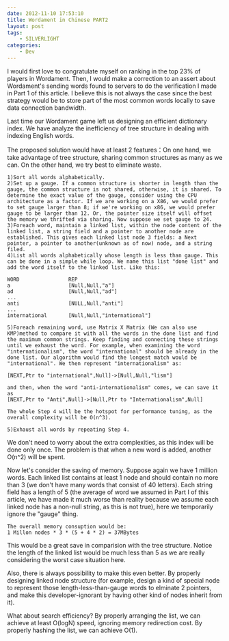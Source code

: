 ```yaml
---
date: 2012-11-10 17:53:10
title: Wordament in Chinese PART2
layout: post
tags:
    - SILVERLIGHT
categories:
    - Dev
---
```

I would first love to congratulate myself on ranking in the top 23% of players in Wordament. Then, I would make a correction to an assert about Wordament's sending words found to servers to do the verification I made in Part 1 of this article. I believe this is not always the case since the best strategy would be to store part of the most common words locally to save data connection bandwidth.

Last time our Wordament game left us designing an efficient dictionary index. We have analyze the inefficiency of tree structure in dealing with indexing English words.

The proposed solution would have at least 2 features：On one hand, we take advantage of tree structure, sharing common structures as many as we can. On the other hand, we try best to eliminate waste.

	1)Sort all words alphabetically.
	2)Set up a gauge. If a common structure is shorter in length than the gauge, the common structure is not shared, otherwise, it is shared. To determine the exact value of the gauge, consider using the CPU architecture as a factor. If we are working on a X86, we would prefer to set gauge larger than 8; if we're working on x86, we would prefer gauge to be larger than 12. Or, the pointer size itself will offset the memory we thrifted via sharing. Now suppose we set gauge to 24.
	3)Foreach word, maintain a linked list, within the node content of the linked list, a string field and a pointer to another node are established. This gives each linked list node 3 fields: a Next pointer, a pointer to another(unknown as of now) node, and a string filed.
	4)List all words alphabetically whose length is less than gauge. This can be done in a simple while loop. We name this list "done list" and add the word itself to the linked list. Like this:

	WORD 				REP
	a					[Null,Null,"a"]
	ad					[Null,Null,"ad"]
	...
	anti				[NULL,Null,"anti"]
	...
	international		[Null,Null,"international"]

	5)Foreach remaining word, use Matrix X Matrix (We can also use KMP)method to compare it with all the words in the done list and find the maximum common strings. Keep finding and connecting these strings until we exhaust the word. For example, when examining the word "internationalism", the word "international" should be already in the done list. Our algorithm would find the longest match would be "international". We then represent "internationalism" as:

	[NEXT,Ptr to "international",Null]->[Null,Null,"lism"]

	and then, when the word "anti-internationalism" comes, we can save it as
	[NEXT,Ptr to "Anti",Null]->[Null,Ptr to "Internationalism",Null]

	The whole Step 4 will be the hotspot for performance tuning, as the overall complexity will be O(n^3).

	5)Exhaust all words by repeating Step 4.

We don't need to worry about the extra complexities, as this index will be done only once. The problem is that when a new word is added, another O(n^2) will be spent.

Now let's consider the saving of memory. Suppose again we have 1 million words. Each linked list contains at least 1 node and should contain no more than 3 (we don't have many words that consist of 40 letters). Each string field has a length of 5 (the average of word we assumed in Part I of this article, we have made it much worse than reality because we assume each linked node has a non-null string, as this is not true), here we temporarily ignore the "gauge" thing.

	The overall memory consuption would be:
	1 Millon nodes * 3 * (5 + 4 * 2) = 37MBytes

This would be a great save in comparision with the tree structure. Notice the length of the linked list would be much less than 5 as we are really considering the worst case situation here.

Also, there is always possibility to make this even better. By properly designing linked node structure (for example, design a kind of special node to represent those length-less-than-gauge words to elminate 2 pointers, and make this developer-ignorant by having other kind of nodes inherit from it).

What about search efficiency?
By properly arranging the list, we can achieve at least O(logN) speed, ignoring memory redirection cost. By properly hashing the list, we can achieve O(1).